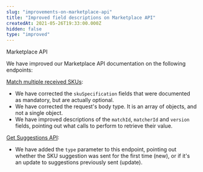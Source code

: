 ```yaml
---
slug: "improvements-on-marketplace-api"
title: "Improved field descriptions on Marketplace API"
createdAt: 2021-05-26T19:33:00.000Z
hidden: false
type: "improved"
---
```


<div class="badge" id="notification">Marketplace API</div>  


We have improved our Marketplace API documentation on the following endpoints:

[Match multiple received SKUs](https://developers.vtex.com/vtex-rest-api/reference/match-received-skus-1#match-multiple-received-skus):
- We have corrected the `skuSpecification` fields that were documented as mandatory, but are actually optional. 
- We have corrected the request's body type. It is an array of objects, and not a single object.
- We have improved descriptions of the `matchId`, `matcherId` and `version` fields, pointing out what calls to perform to retrieve their value.


[Get Suggestions API](https://developers.vtex.com/vtex-rest-api/reference/get-suggestions-1):
- We have added the `type` parameter to this endpoint, pointing out whether the SKU suggestion was sent for the first time (new), or if it's an update to suggestions previously sent (update).
